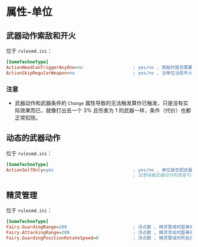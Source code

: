 # 属性-单位

## 武器动作索敌和开火

位于 `rulesmd.ini`：

```ini
[SomeTechnoType]
ActionNeedCanTriggerAnyOne=no                   ; yes/no , 索敌时是否需要至少可以触发一个武器动作时才能正常开火 , 默认值是 no
ActionSkipRegularWeapon=no                      ; yes/no , 当单位当前开火的武器存在武器动作时 , 是否跳过普通武器的开火过程 , 默认值是 no
```

### 注意

* 武器动作和武器条件的 `Change` 属性导致的无法触发算作已触发，只是没有实际效果而已，就像打出去一个 3% 且伤害为 1 的武器一样，条件（代价）也都正常扣除。



## 动态的武器动作

位于 `rulesmd.ini`：

```ini
[SomeTechnoType]
ActionSelfOnly=yes                              ; yes/no , 单位是否把武器动作列表独立出来使用 , 默认值是 yes
                                                ; 这意味着武器动作列表是可以热更新的 , 可以每个单位都不一样 , 即使它们是同种单位使用着同种武器
```



## 精灵管理

位于 `rulesmd.ini`：

```ini
[SomeTechnoType]
Fairy.GuardingRange=200                         ; 浮点数 , 精灵警戒时距离单位的最大距离 , 默认值是 200 , 单位 : 格点
Fairy.AttackingRange=200                        ; 浮点数 , 精灵攻击时距离单位的最大距离 , 默认值是 200 , 单位 : 格点
Fairy.GuardingPositionRotateSpeed=0             ; 浮点数 , 精灵警戒时所处位置的旋转速度 , 0 = 不旋转 , 正数 = 顺时针 , 负数 = 逆时针 , 默认值是 0 , 单位 : 度
```